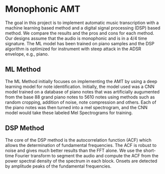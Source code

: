 # Monophonic AMT
The goal in this project is to implement automatic music transcription with a machine learning based method and a digital signal processing (DSP) based method. We compare the results and the pros and cons for each method. Our designs assume that the audio is monophonic and is in a 4/4 time signature. The ML model has been trained on piano samples and the DSP algorithm is optimized for instrument with steep attack in the ADSR envelope, e.g., piano.
## ML Method
The ML Method initially focuses on implementing the AMT by using a deep learning model for note identification. Initially, the model used was a CNN model trained on a database of piano notes that was artificially augumented from the base 88 grand piano notes to 5610 notes using methods such as random cropping, addition of noise, note compression and others. Each of the piano notes was then turned into a mel spectrogram, and the CNN model would take these labeled Mel Spectrograms for training.
## DSP Method
The core of the DSP method is the autocorrelation function (ACF) which allows the determination of fundamental frequencies. The ACF is robust to noise and gives much better results than the FFT alone. We use the short-time Fourier transform to segment the audio and compute the ACF from the power spectral density of the spectrum in each block. Onsets are detected by amplitude peaks of the fundamental frequencies.
